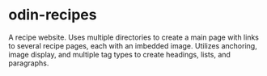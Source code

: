 # odin-recipes
A recipe website.
Uses multiple directories to create a main page with links to several recipe pages, each with an imbedded image.
Utilizes anchoring, image display, and multiple tag types to create headings, lists, and paragraphs.
